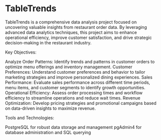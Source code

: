 # TableTrends
TableTrends is a comprehensive data analysis project focused on uncovering valuable insights from restaurant order data. By leveraging advanced data analytics techniques, this project aims to enhance operational efficiency, improve customer satisfaction, and drive strategic decision-making in the restaurant industry.

Key Objectives:

Analyze Order Patterns: Identify trends and patterns in customer orders to optimize menu offerings and inventory management.
Customer Preferences: Understand customer preferences and behavior to tailor marketing strategies and improve personalized dining experiences.
Sales Performance: Evaluate sales performance across different time periods, menu items, and customer segments to identify growth opportunities.
Operational Efficiency: Assess order processing times and workflow efficiency to streamline operations and reduce wait times.
Revenue Optimization: Develop pricing strategies and promotional campaigns based on data-driven insights to maximize revenue.

Tools and Technologies:

PostgreSQL for robust data storage and management
pgAdmin4 for database administration and SQL querying
